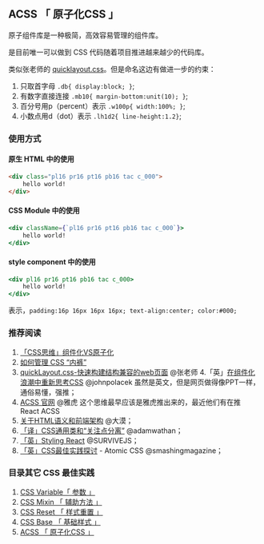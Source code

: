 
## ACSS 「 原子化CSS 」

原子组件库是一种极简，高效容易管理的组件库。

是目前唯一可以做到 CSS 代码随着项目推进越来越少的代码库。

类似张老师的 [quicklayout.css](https://www.zhangxinxu.com/wordpress/2014/03/quicklayout-css-%E5%BF%AB%E9%80%9F%E6%9E%84%E5%BB%BA%E7%BB%93%E6%9E%84%E5%85%BC%E5%AE%B9%E7%9A%84web%E9%A1%B5%E9%9D%A2/ "quicklayout.css")。但是命名这边有做进一步的约束：

1. 只取首字母 `.db{ display:block; }`;
2. 有数字直接连接 `.mb10{ margin-bottom:unit(10); }`;
3. 百分号用p（percent）表示 `.w100p{ width:100%; }`;
4. 小数点用d（dot）表示  `.lh1d2{ line-height:1.2}`;


### 使用方式

#### 原生 HTML 中的使用

```HTML
<div class="pl16 pr16 pt16 pb16 tac c_000">
	hello world!
</div>
```
#### CSS Module 中的使用
```jsx
<div className={`pl16 pr16 pt16 pb16 tac c_000`}>
	hello world!
</div>
```
#### style component 中的使用

```jsx
<div pl16 pr16 pt16 pb16 tac c_000>
	hello world!
</div>
```
表示，`padding:16p 16px 16px 16px; text-align:center; color:#000;`

### 推荐阅读

1.  [「CSS思维」组件化VS原子化 ]( https://juejin.im/post/5b4063936fb9a04fb016b738 )
2.  [ 如何管理 CSS “内裤” ]( https://juejin.im/post/5ba862d9f265da0ae472868a )
3. [quickLayout.css-快速构建结构兼容的web页面](https://link.juejin.im/?target=https%3A%2F%2Fwww.zhangxinxu.com%2Fwordpress%2F2014%2F03%2Fquicklayout-css-%25E5%25BF%25AB%25E9%2580%259F%25E6%259E%2584%25E5%25BB%25BA%25E7%25BB%2593%25E6%259E%2584%25E5%2585%25BC%25E5%25AE%25B9%25E7%259A%2584web%25E9%25A1%25B5%25E9%259D%25A2%2F)  @张老师
4.「英」[在组件化浪潮中重新思考CSS](https://link.juejin.im/?target=http%3A%2F%2Fjohnpolacek.com%2Frethinking%2F)  @johnpolacek  虽然是英文，但是网页做得像PPT一样，通俗易懂，强推；
5. [ACSS 官网](https://link.juejin.im/?target=https%3A%2F%2Facss.io%2F) @雅虎   这个思维最早应该是雅虎推出来的，最近他们有在推 React ACSS
6. [关于HTML语义和前端架构](https://link.juejin.im/?target=http%3A%2F%2Fwww.w3cplus.com%2Fcss%2Fabout-html-semantics-front-end-architecture.html) @大漠；
7. [「译」CSS通用类和“关注点分离”](https://link.juejin.im/?target=https%3A%2F%2Fwww.zcfy.cc%2Farticle%2Fcss-utility-classes-and-quote-separation-of-concerns-quote-4149.html%3Ft%3Dnew) @adamwathan；
8. [「英」Styling React](https://link.juejin.im/?target=https%3A%2F%2Fsurvivejs.com%2Freact%2Fadvanced-techniques%2Fstyling-react%2F) @SURVIVEJS；
9. [「英」CSS最佳实践探讨](https://link.juejin.im/?target=https%3A%2F%2Fwww.smashingmagazine.com%2F2013%2F10%2Fchallenging-css-best-practices-atomic-approach%2F) - Atomic CSS @smashingmagazine；

### 目录其它 CSS 最佳实践

1. [CSS Variable「 参数 」](../css/variable) 
2. [CSS Mixin 「 辅助方法 」](../css/mixin)
3. [CSS Reset 「 样式重置 」](../css/reset)
4. [CSS Base 「 基础样式 」](../css/base)
5. [ACSS 「 原子化CSS 」](../css/acss)
